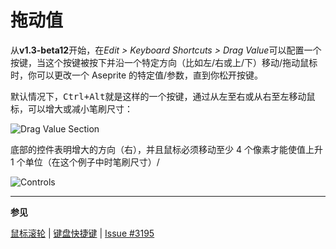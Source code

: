 # 拖动值

从**v1.3-beta12**开始，在*Edit > Keyboard Shortcuts > Drag Value*可以配置一个按键，当这个按键被按下并沿一个特定方向（比如左/右或上/下）移动/拖动鼠标时，你可以更改一个 Aseprite 的特定值/参数，直到你松开按键。

默认情况下，<kbd>Ctrl+Alt</kbd>就是这样的一个按键，通过从左至右或从右至左移动鼠标，可以增大或减小笔刷尺寸：

![Drag Value Section](preferences/drag-value.png)

底部的控件表明增大的方向（右），并且鼠标必须移动至少 4 个像素才能使值上升 1 个单位（在这个例子中时笔刷尺寸）/

![Controls](preferences/drag-options.png)

---

**参见**

[鼠标滚轮](mouse-wheel.md) | [键盘快捷键](keyboard-shortcuts.md) | [Issue #3195](https://github.com/aseprite/aseprite/issues/3195)
